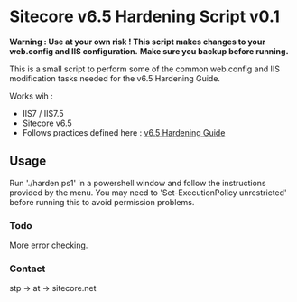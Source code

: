 # Sitecore v6.5 Hardening Script v0.1

**Warning : Use at your own risk ! This script makes changes to your web.config and IIS configuration.**
**Make sure you backup before running.**

This is a small script to perform some of the common web.config and IIS modification tasks needed for the v6.5 Hardening Guide.

Works wih :

* IIS7 / IIS7.5
* Sitecore v6.5
* Follows practices defined here : [v6.5 Hardening Guide](http://sdn.sitecore.net/reference/sitecore%206/security%20hardening%20guide.aspx)

## Usage

Run './harden.ps1' in a powershell window and follow the instructions provided by the menu.
You may need to 'Set-ExecutionPolicy unrestricted' before running this to avoid permission problems.

### Todo

More error checking.

### Contact

stp -> at -> sitecore.net